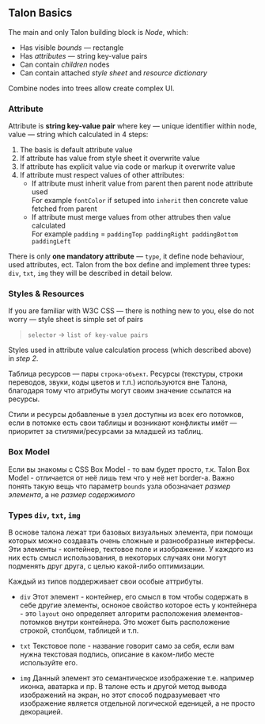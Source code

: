 ## Talon Basics
The main and only Talon building block is *Node*, which:

* Has visible *bounds* — rectangle
* Has *attributes* — string key-value pairs
* Can contain *children* nodes
* Can contain attached *style sheet* and *resource dictionary*

Combine nodes into trees allow create complex UI.

### Attribute
Attribute is **string key-value pair** where key — unique identifier within node, value — string which calculated in 4 steps:

1. The basis is default attribute value
2. If attribute has value from style sheet it overwrite value
3. If attribute has explicit value via code or markup it overwrite value
4. If attribute must respect values of other attributes:
	* If attribute must inherit value from parent then parent node attribute used  
	For example `fontColor` if setuped into `inherit` then concrete value fetched from parent
	* If attribute must merge values from other attrubes then value calculated  
	For example `padding` = `paddingTop paddingRight paddingBottom paddingLeft`

There is only **one mandatory attribute** — `type`, it define node behaviour, used attributes, ect. Talon from the box define and implement three types: `div`, `txt`, `img` they will be described in detail below.

### Styles & Resources

If you are familiar with W3C CSS — there is nothing new to you, else do not worry — style sheet is simple set of pairs
> `selector` → `list of key-value pairs`  

Styles used in attribute value calculation process (which described above) in *step 2*.

Таблица ресурсов — пары `строка`-`объект`. Ресурсы (текстуры, строки переводов, звуки, коды цветов и т.п.) используются вне Талона, благодаря тому что атрибуты могут своим значение ссылатся на ресурсы.

Стили и ресурсы добавленые в узел доступны из всех его потомков, если в потомке есть свои таблицы и возникают конфликты имёт — приоритет за стилями/ресурсами за младшей из таблиц.

### Box Model
Если вы знакомы с CSS Box Model - то вам будет просто, т.к. Talon Box Model - отличается от неё лишь тем что у неё нет border-а. Важно понять такую вещь что параметр `bounds` узла обозначает *размер элемента*, а не *размер содержимого*

### Types `div`, `txt`, `img`
В основе талона лежат три базовых визуальных элемента,
при помощи которых можно создавать очень сложные и разнообразные интерфесы.
Эти элементы - контейнер, тектовое поле и изображение. У каждого из них есть
смысл использования, в некоторых случаях они могут подменять друг друга, с целью
какой-либо оптимизации.

Каждый из типов поддерживает свои особые аттрибуты.

* `div`
Этот элемент - контейнер, его смысл в том чтобы содержать в себе другие элементы,
осноное свойство которое есть у контейнера - это `layout` оно определяет алгоритм
расположения элементов-потомков внутри контейнера. Это может быть расположение строкой,
столбцом, таблицей и т.п.

* `txt`
Текстовое поле - название говорит само за себя, если вам нужна текстовая подпись,
описание в каком-либо месте используйте его.

* `img`
Данный элемент это семантическое изображение т.е. например иконка, аватарка и пр. В талоне
есть и другой метод вывода изображений на экран, но этот способ подразумевает что изображение
является отдельной логической еденицей, а не просто декорацией.
